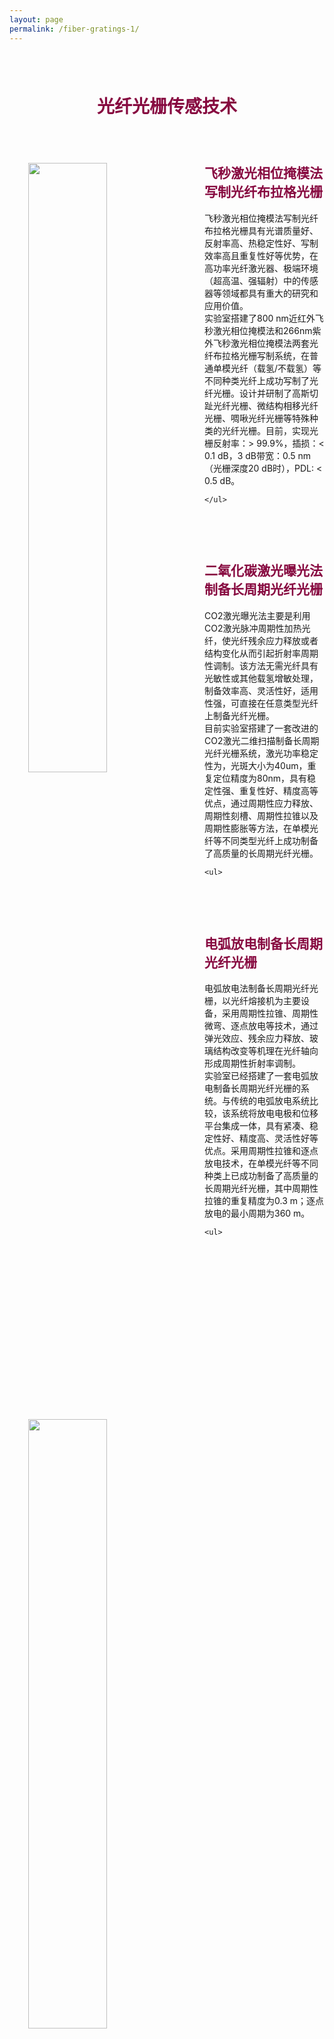 ```yaml
---
layout: page
permalink: /fiber-gratings-1/
---
```


<h1 style="color: #870A40; padding-top: 2.5rem; padding-bottom: 0.8rem; text-align:center;">光纤光栅传感技术</h1>

<div class="wrap clearfix">
    <img src="{{ site.baseurl }}/images/hj.png" style="float: left; width: 50%; margin: 15px; padding: 15px;" >
    <h2 style="color: #870A40;padding-top: 1.9rem;">飞秒激光相位掩模法写制光纤布拉格光栅</h2> 
    <ul>
        飞秒激光相位掩模法写制光纤布拉格光栅具有光谱质量好、反射率高、热稳定性好、写制效率高且重复性好等优势，在高功率光纤激光器、极端环境（超高温、强辐射）中的传感器等领域都具有重大的研究和应用价值。<br>
        实验室搭建了800 nm近红外飞秒激光相位掩模法和266nm紫外飞秒激光相位掩模法两套光纤布拉格光栅写制系统，在普通单模光纤（载氢/不载氢）等不同种类光纤上成功写制了光纤光栅。设计并研制了高斯切趾光纤光栅、微结构相移光纤光栅、啁啾光纤光栅等特殊种类的光纤光栅。目前，实现光栅反射率：> 99.9%，插损：< 0.1 dB，3 dB带宽：0.5 nm（光栅深度20 dB时），PDL: < 0.5 dB。
       
    </ul>
</div>

<br>

<div class="wrap clearfix">
    <img src="{{ site.baseurl }}/images/CO2-research.jpg" style="float: left; width: 50%; margin: 15px; padding: 15px;" >
    <h2 style="color: #870A40;padding-top: 1.9rem;">二氧化碳激光曝光法制备长周期光纤光栅</h2> 
    <ul>    
    CO2激光曝光法主要是利用CO2激光脉冲周期性加热光纤，使光纤残余应力释放或者结构变化从而引起折射率周期性调制。该方法无需光纤具有光敏性或其他载氢增敏处理，制备效率高、灵活性好，适用性强，可直接在任意类型光纤上制备光纤光栅。<br>
    目前实验室搭建了一套改进的CO2激光二维扫描制备长周期光纤光栅系统，激光功率稳定性为，光斑大小为40um，重复定位精度为80nm，具有稳定性强、重复性好、精度高等优点，通过周期性应力释放、周期性刻槽、周期性拉锥以及周期性膨胀等方法，在单模光纤等不同类型光纤上成功制备了高质量的长周期光纤光栅。
   
    <ul>
</div>

<br>

<div class="wrap clearfix">
    <img src="{{ site.baseurl }}/images/arc-research.jpg" style="float: left; width: 50%; margin: 15px; padding: 15px;" >
    <h2 style="color: #870A40;padding-top: 1.9rem;">电弧放电制备长周期光纤光栅</h2> 
    <ul>    
    电弧放电法制备长周期光纤光栅，以光纤熔接机为主要设备，采用周期性拉锥、周期性微弯、逐点放电等技术，通过弹光效应、残余应力释放、玻璃结构改变等机理在光纤轴向形成周期性折射率调制。<br>
    实验室已经搭建了一套电弧放电制备长周期光纤光栅的系统。与传统的电弧放电系统比较，该系统将放电电极和位移平台集成一体，具有紧凑、稳定性好、精度高、灵活性好等优点。采用周期性拉锥和逐点放电技术，在单模光纤等不同种类上已成功制备了高质量的长周期光纤光栅，其中周期性拉锥的重复精度为0.3 m；逐点放电的最小周期为360 m。
   
    <ul>
</div>

<br>


